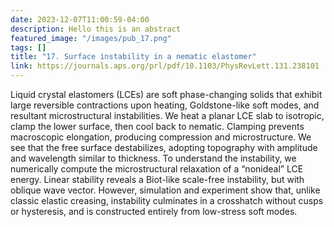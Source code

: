 ```yaml
---
date: 2023-12-07T11:00:59-04:00
description: Hello this is an abstract
featured_image: "/images/pub_17.png"
tags: []
title: "17. Surface instability in a nematic elastomer"
link: https://journals.aps.org/prl/pdf/10.1103/PhysRevLett.131.238101
---
```


Liquid crystal elastomers (LCEs) are soft phase-changing solids that exhibit large reversible contractions
upon heating, Goldstone-like soft modes, and resultant microstructural instabilities. We heat a planar LCE
slab to isotropic, clamp the lower surface, then cool back to nematic. Clamping prevents macroscopic
elongation, producing compression and microstructure. We see that the free surface destabilizes, adopting
topography with amplitude and wavelength similar to thickness. To understand the instability, we
numerically compute the microstructural relaxation of a “nonideal” LCE energy. Linear stability reveals a
Biot-like scale-free instability, but with oblique wave vector. However, simulation and experiment show
that, unlike classic elastic creasing, instability culminates in a crosshatch without cusps or hysteresis, and is
constructed entirely from low-stress soft modes.
